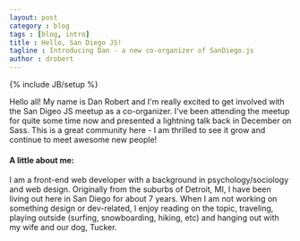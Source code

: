 ```yaml
---
layout: post
category : blog
tags : [blog, intro]
title : Hello, San Diego JS!
tagline : Introducing Dan - a new co-organizer of SanDiego.js
author : drobert
---
```


{% include JB/setup %}

Hello all! My name is Dan Robert and I'm really excited to get involved with the San Digeo JS meetup as a co-organizer. I've been attending the meetup for quite some time now and presented a lightning talk back in December on Sass. This is a great community here - I am thrilled to see it grow and continue to meet awesome new people!

#### A little about me:

I am a front-end web developer with a background in psychology/sociology and web design. Originally from the suburbs of Detroit, MI, I have been living out here in San Diego for about 7 years. When I am not working on something design or dev-related, I enjoy reading on the topic, traveling, playing outside (surfing, snowboarding, hiking, etc) and hanging out with my wife and our dog, Tucker.

